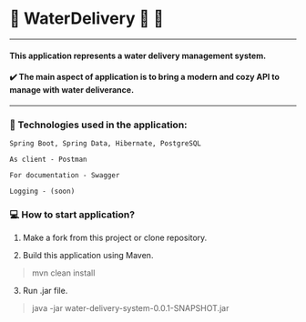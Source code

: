 # :articulated_lorry: WaterDelivery :basket: :lotion_bottle:

---

#### This application represents a water delivery management system.

#### :heavy_check_mark: The main aspect of application is to bring a modern and cozy API to manage with water deliverance.

---

### :robot: Technologies used in the application:

    Spring Boot, Spring Data, Hibernate, PostgreSQL

    As client - Postman
    
    For documentation - Swagger

    Logging - (soon)

###   :computer: How to start application?

1. Make a fork from this project or clone repository.

2. Build this application using Maven.


>mvn clean install


3. Run .jar file.


>java -jar water-delivery-system-0.0.1-SNAPSHOT.jar

